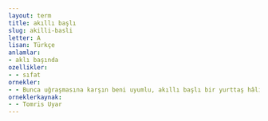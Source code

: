 ```yaml
---
layout: term
title: akıllı başlı
slug: akilli-basli
letter: A
lisan: Türkçe
anlamlar:
- aklı başında
ozellikler:
- - sıfat
ornekler:
- - Bunca uğraşmasına karşın beni uyumlu, akıllı başlı bir yurttaş hâline getirememiştir.
orneklerkaynak:
- - Tomris Uyar
---
```

